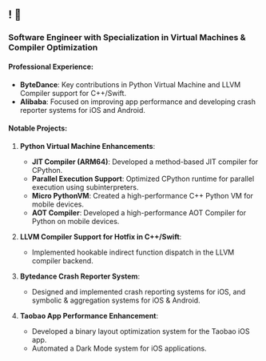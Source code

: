 ## ! 👋

### Software Engineer with Specialization in Virtual Machines & Compiler Optimization

#### Professional Experience:
- **ByteDance**: Key contributions in Python Virtual Machine and LLVM Compiler support for C++/Swift.
- **Alibaba**: Focused on improving app performance and developing crash reporter systems for iOS and Android.

#### Notable Projects:
1. **Python Virtual Machine Enhancements**:
   - **JIT Compiler (ARM64)**: Developed a method-based JIT compiler for CPython.
   - **Parallel Execution Support**: Optimized CPython runtime for parallel execution using subinterpreters.
   - **Micro PythonVM**: Created a high-performance C++ Python VM for mobile devices.
   - **AOT Compiler**: Developed a high-performance AOT Compiler for Python on mobile devices.

2. **LLVM Compiler Support for Hotfix in C++/Swift**:
   - Implemented hookable indirect function dispatch in the LLVM compiler backend.

3. **Bytedance Crash Reporter System**:
   - Designed and implemented crash reporting systems for iOS, and symbolic & aggregation systems for iOS & Android.

4. **Taobao App Performance Enhancement**:
   - Developed a binary layout optimization system for the Taobao iOS app.
   - Automated a Dark Mode system for iOS applications.
